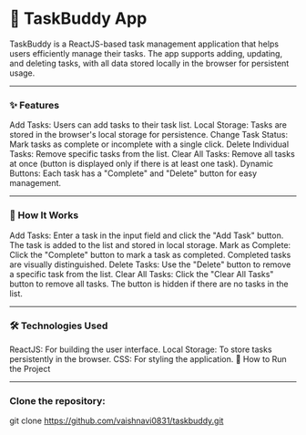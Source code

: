 # 🌟 TaskBuddy App #
TaskBuddy is a ReactJS-based task management application that helps users efficiently manage their tasks. The app supports adding, updating, and deleting tasks, with all data stored locally in the browser for persistent usage.

---

### ✨ Features ###
Add Tasks: Users can add tasks to their task list.
Local Storage: Tasks are stored in the browser's local storage for persistence.
Change Task Status: Mark tasks as complete or incomplete with a single click.
Delete Individual Tasks: Remove specific tasks from the list.
Clear All Tasks: Remove all tasks at once (button is displayed only if there is at least one task).
Dynamic Buttons: Each task has a "Complete" and "Delete" button for easy management.

---

### 🔧 How It Works ###
Add Tasks:
Enter a task in the input field and click the "Add Task" button.
The task is added to the list and stored in local storage.
Mark as Complete:
Click the "Complete" button to mark a task as completed.
Completed tasks are visually distinguished.
Delete Tasks:
Use the "Delete" button to remove a specific task from the list.
Clear All Tasks:
Click the "Clear All Tasks" button to remove all tasks.
The button is hidden if there are no tasks in the list.

---

### 🛠️ Technologies Used ###
ReactJS: For building the user interface.
Local Storage: To store tasks persistently in the browser.
CSS: For styling the application.
🚀 How to Run the Project

---

### Clone the repository: ###
git clone https://github.com/vaishnavi0831/taskbuddy.git
